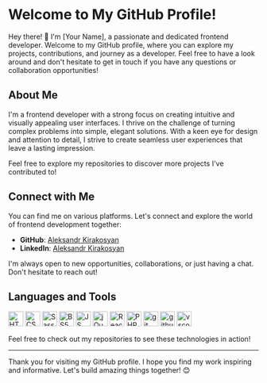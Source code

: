 # Welcome to My GitHub Profile!

Hey there! 👋 I'm [Your Name], a passionate and dedicated frontend developer. Welcome to my GitHub profile, where you can explore my projects, contributions, and journey as a developer. Feel free to have a look around and don't hesitate to get in touch if you have any questions or collaboration opportunities!

## About Me

I'm a frontend developer with a strong focus on creating intuitive and visually appealing user interfaces. I thrive on the challenge of turning complex problems into simple, elegant solutions. With a keen eye for design and attention to detail, I strive to create seamless user experiences that leave a lasting impression.

Feel free to explore my repositories to discover more projects I've contributed to!

## Connect with Me

You can find me on various platforms. Let's connect and explore the world of frontend development together:

- **GitHub**: [Aleksandr Kirakosyan](https://github.com/aleksandr-kirakosyan)
- **LinkedIn**: [Aleksandr Kirakosyan](https://www.linkedin.com/in/aleksandrkiraks/)

I'm always open to new opportunities, collaborations, or just having a chat. Don't hesitate to reach out!

## Languages and Tools

<img src="https://cdn1.iconfinder.com/data/icons/logotypes/32/badge-html-5-512.png" alt="HTML" width="30px" height="auto" />
<img src="https://cdn1.iconfinder.com/data/icons/logotypes/32/badge-css-3-512.png" alt="CSS" width="30px" height="auto" />
<img src="https://cdn4.iconfinder.com/data/icons/logos-and-brands/512/288_Sass_logo-512.png" alt="Sass" width="30px" height="auto" />
<img src="https://cdn3.iconfinder.com/data/icons/font-awesome-brands/576/bootstrap-512.png" alt="BS5" width="30px" height="auto" />
<img src="https://cdn4.iconfinder.com/data/icons/logos-and-brands/512/187_Js_logo_logos-512.png" alt="JS" width="30px" height="auto" />
<img src="https://cdn3.iconfinder.com/data/icons/popular-services-brands/512/jquery-512.png" alt="jQuery" width="30px" height="auto" />
<img src="https://cdn0.iconfinder.com/data/icons/logos-brands-in-colors/128/react-512.png" alt="React" width="30px" height="auto" />
<img src="https://cdn4.iconfinder.com/data/icons/logos-and-brands/512/256_Php_logo-512.png" alt="PHP" width="30px" height="auto" />
<img src="https://cdn3.iconfinder.com/data/icons/social-media-2169/24/social_media_social_media_logo_git-512.png" alt="git" width="30px" height="auto" />
<img src="https://cdn4.iconfinder.com/data/icons/ionicons/512/icon-social-github-512.png" alt="github" width="30px" height="auto" />
<img src="https://cdn1.iconfinder.com/data/icons/unicons-line-vol-6/24/visual-studio-512.png" alt="vscode" width="30px" height="auto" />



Feel free to check out my repositories to see these technologies in action!

---

Thank you for visiting my GitHub profile. I hope you find my work inspiring and informative. Let's build amazing things together! 😊

